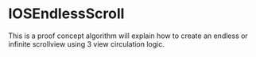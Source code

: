 # IOSEndlessScroll
This is a proof concept algorithm will explain how to create an endless or infinite scrollview using 3 view circulation logic.
